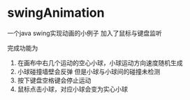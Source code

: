 # swingAnimation
一个java swing实现动画的小例子 加入了鼠标与键盘监听

完成功能为

1. 在画布中右几个运动的空心小球，小球运动方向速度随机生成
2. 小球碰撞墙壁会反弹 但是小球与小球间的碰撞未检测
3. 按下键盘空格键会停止运动
4. 鼠标点击小球，对应小球会变为实心小球